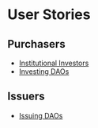 # User Stories

## Purchasers

- [Institutional Investors](institutional_investors.md)
- [Investing DAOs](investing_daos.md)

## Issuers

- [Issuing DAOs](issuing_daos.md)
